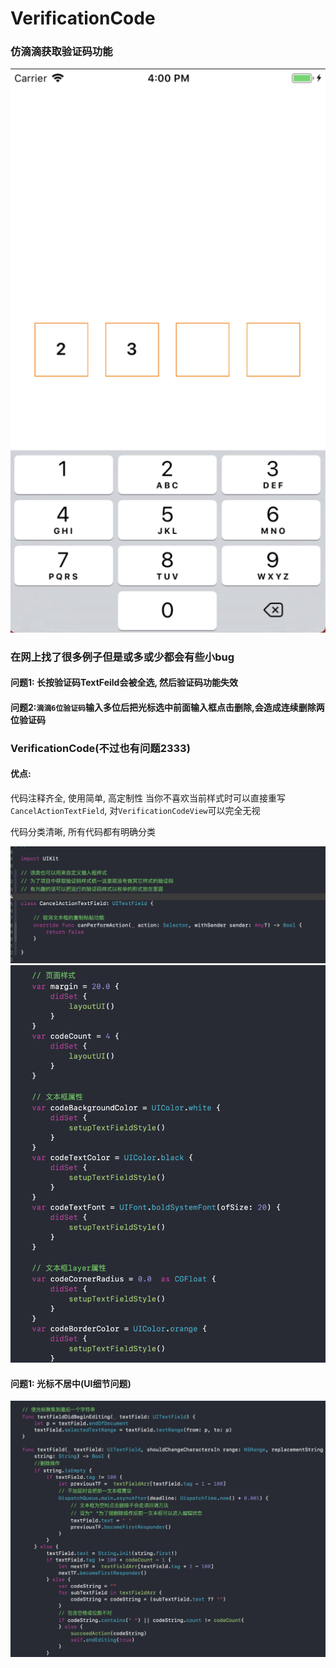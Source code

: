 # VerificationCode

### 仿滴滴获取验证码功能
![效果](https://github.com/lintongSD/VerificationCode/blob/master/demo.png)

### 在网上找了很多例子但是或多或少都会有些小bug

#### 问题1: 长按验证码TextFeild会被全选, 然后验证码功能失效
#### 问题2:```滴滴6位验证码```输入多位后把光标选中前面输入框点击删除,会造成连续删除两位验证码

### VerificationCode(不过也有问题2333)

#### 优点:
代码注释齐全, 使用简单, 高定制性
当你不喜欢当前样式时可以直接重写```CancelActionTextField```, 对```VerificationCodeView```可以完全无视

代码分类清晰, 所有代码都有明确分类

![CancelActionTextField.swift](https://github.com/lintongSD/VerificationCode/blob/master/showCode0.png)
![代码](https://github.com/lintongSD/VerificationCode/blob/master/showCode1.png)

#### 问题1: 光标不居中(UI细节问题)
![问题产生原因](https://github.com/lintongSD/VerificationCode/blob/master/problem.png)
